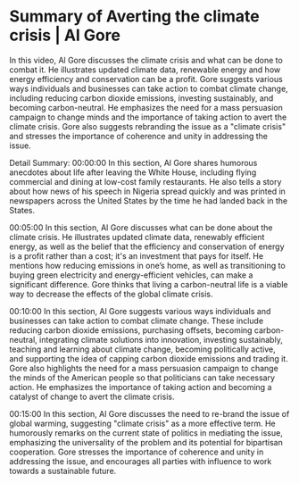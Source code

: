 # Summary of Averting the climate crisis | Al Gore

In this video, Al Gore discusses the climate crisis and what can be done to combat it. He illustrates updated climate data, renewable energy and how energy efficiency and conservation can be a profit. Gore suggests various ways individuals and businesses can take action to combat climate change, including reducing carbon dioxide emissions, investing sustainably, and becoming carbon-neutral. He emphasizes the need for a mass persuasion campaign to change minds and the importance of taking action to avert the climate crisis. Gore also suggests rebranding the issue as a "climate crisis" and stresses the importance of coherence and unity in addressing the issue.

Detail Summary: 
00:00:00
In this section, Al Gore shares humorous anecdotes about life after leaving the White House, including flying commercial and dining at low-cost family restaurants. He also tells a story about how news of his speech in Nigeria spread quickly and was printed in newspapers across the United States by the time he had landed back in the States.

00:05:00
In this section, Al Gore discusses what can be done about the climate crisis. He illustrates updated climate data, renewably efficient energy, as well as the belief that the efficiency and conservation of energy is a profit rather than a cost; it's an investment that pays for itself. He mentions how reducing emissions in one’s home, as well as transitioning to buying green electricity and energy-efficient vehicles, can make a significant difference. Gore thinks that living a carbon-neutral life is a viable way to decrease the effects of the global climate crisis.

00:10:00
In this section, Al Gore suggests various ways individuals and businesses can take action to combat climate change. These include reducing carbon dioxide emissions, purchasing offsets, becoming carbon-neutral, integrating climate solutions into innovation, investing sustainably, teaching and learning about climate change, becoming politically active, and supporting the idea of capping carbon dioxide emissions and trading it. Gore also highlights the need for a mass persuasion campaign to change the minds of the American people so that politicians can take necessary action. He emphasizes the importance of taking action and becoming a catalyst of change to avert the climate crisis.

00:15:00
In this section, Al Gore discusses the need to re-brand the issue of global warming, suggesting "climate crisis" as a more effective term. He humorously remarks on the current state of politics in mediating the issue, emphasizing the universality of the problem and its potential for bipartisan cooperation. Gore stresses the importance of coherence and unity in addressing the issue, and encourages all parties with influence to work towards a sustainable future.

